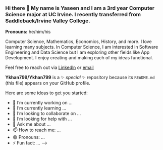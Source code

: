 ### Hi there 👋 My name is Yaseen and I am a 3rd year Computer Science major at UC Irvine. I recently transferred from Saddleback/Irvine Valley College.
**Pronouns:** he/him/his  


Computer Science, Mathematics, Economics, History, and more. I love learning many subjects. In Computer Science, I am interested in Software Engineering and Data Science but I am exploring other fields like App Development. I enjoy creating and making each of my ideas functional. 

Feel free to reach out via [Linkedln](https://www.linkedin.com/in/yaseenkkhan/) or [email](kyaseen49@yahoo.com)


**Ykhan799/Ykhan799** is a ✨ _special_ ✨ repository because its `README.md` (this file) appears on your GitHub profile.

Here are some ideas to get you started:

- 🔭 I’m currently working on ...
- 🌱 I’m currently learning ...
- 👯 I’m looking to collaborate on ...
- 🤔 I’m looking for help with ...
- 💬 Ask me about ...
- 📫 How to reach me: ...
- 😄 Pronouns: ...
- ⚡ Fun fact: ...
-->
